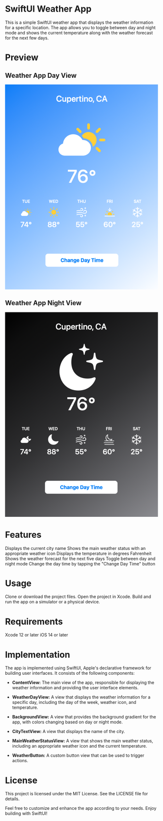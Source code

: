 # SwiftUI Weather App
This is a simple SwiftUI weather app that displays the weather information for a specific location. The app allows you to toggle between day and night mode and shows the current temperature along with the weather forecast for the next few days.

# Preview
## Weather App Day View

![dayView](./Assets/dayView.png)

## Weather App Night View

![nightView](./Assets/nightView.png)

# Features
Displays the current city name
Shows the main weather status with an appropriate weather icon
Displays the temperature in degrees Fahrenheit
Shows the weather forecast for the next five days
Toggle between day and night mode
Change the day time by tapping the "Change Day Time" button

# Usage
Clone or download the project files.
Open the project in Xcode.
Build and run the app on a simulator or a physical device.

# Requirements
Xcode 12 or later
iOS 14 or later

# Implementation
The app is implemented using SwiftUI, Apple's declarative framework for building user interfaces. It consists of the following components:

- **ContentView:** The main view of the app, responsible for displaying the weather information and providing the user interface elements.

- **WeatherDayView:** A view that displays the weather information for a specific day, including the day of the week, weather icon, and temperature.

- **BackgroundView:** A view that provides the background gradient for the app, with colors changing based on day or night mode.

- **CityTextView:** A view that displays the name of the city.

- **MainWeatherStatusView:** A view that shows the main weather status, including an appropriate weather icon and the current temperature.

- **WeatherButton:** A custom button view that can be used to trigger actions.

# License
This project is licensed under the MIT License. See the LICENSE file for details.

Feel free to customize and enhance the app according to your needs. Enjoy building with SwiftUI!
